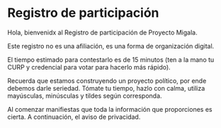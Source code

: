 # Registro de participación

Hola, bienvenidx al Registro de participación de Proyecto Migala.

Este registro no es una afiliación, es una forma de organización digital.

El tiempo estimado para contestarlo es de 15 minutos (ten a la mano tu CURP y credencial para votar para hacerlo más rápido).

Recuerda que estamos construyendo un proyecto político, por ende debemos darle seriedad. Tómate tu tiempo, hazlo con calma, utiliza mayúsculas, minúsculas y tildes según corresponda.

Al comenzar manifiestas que toda la información que proporciones es cierta.
A continuación, el aviso de privacidad.
